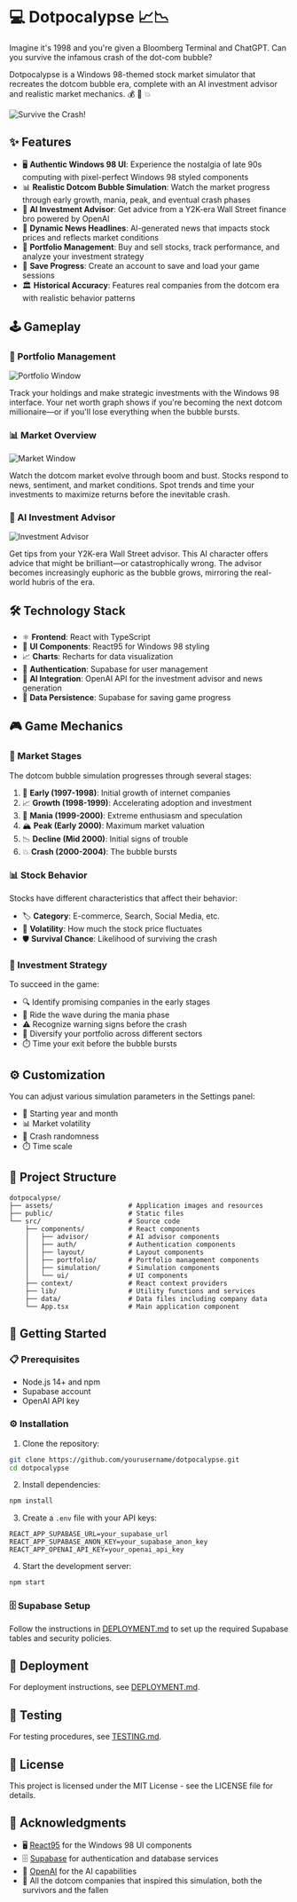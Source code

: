 # 💻 Dotpocalypse 📈📉

Imagine it's 1998 and you're given a Bloomberg Terminal and ChatGPT. Can you survive the infamous crash of the dot-com bubble?

Dotpocalypse is a Windows 98-themed stock market simulator that recreates the dotcom bubble era, complete with an AI investment advisor and realistic market mechanics. 💰 🚀 💥

![Survive the Crash!](./assets/main-window.png)

## ✨ Features

- 🖥️ **Authentic Windows 98 UI**: Experience the nostalgia of late 90s computing with pixel-perfect Windows 98 styled components
- 📊 **Realistic Dotcom Bubble Simulation**: Watch the market progress through early growth, mania, peak, and eventual crash phases
- 🤖 **AI Investment Advisor**: Get advice from a Y2K-era Wall Street finance bro powered by OpenAI
- 📰 **Dynamic News Headlines**: AI-generated news that impacts stock prices and reflects market conditions
- 💼 **Portfolio Management**: Buy and sell stocks, track performance, and analyze your investment strategy
- 💾 **Save Progress**: Create an account to save and load your game sessions
- 🏛️ **Historical Accuracy**: Features real companies from the dotcom era with realistic behavior patterns

## 🕹️ Gameplay

### 💼 Portfolio Management
![Portfolio Window](./assets/portfolio-window.png)

Track your holdings and make strategic investments with the Windows 98 interface. Your net worth graph shows if you're becoming the next dotcom millionaire—or if you'll lose everything when the bubble bursts.

### 📊 Market Overview
![Market Window](./assets/market-window.png)

Watch the dotcom market evolve through boom and bust. Stocks respond to news, sentiment, and market conditions. Spot trends and time your investments to maximize returns before the inevitable crash.

### 🤖 AI Investment Advisor
![Investment Advisor](./assets/advisor.png)

Get tips from your Y2K-era Wall Street advisor. This AI character offers advice that might be brilliant—or catastrophically wrong. The advisor becomes increasingly euphoric as the bubble grows, mirroring the real-world hubris of the era.

## 🛠️ Technology Stack

- ⚛️ **Frontend**: React with TypeScript
- 🎨 **UI Components**: React95 for Windows 98 styling
- 📈 **Charts**: Recharts for data visualization
- 🔐 **Authentication**: Supabase for user management
- 🧠 **AI Integration**: OpenAI API for the investment advisor and news generation
- 💽 **Data Persistence**: Supabase for saving game progress

## 🎮 Game Mechanics

### 📅 Market Stages

The dotcom bubble simulation progresses through several stages:

1. 🌱 **Early (1997-1998)**: Initial growth of internet companies
2. 📈 **Growth (1998-1999)**: Accelerating adoption and investment
3. 🚀 **Mania (1999-2000)**: Extreme enthusiasm and speculation
4. 🏔️ **Peak (Early 2000)**: Maximum market valuation
5. 📉 **Decline (Mid 2000)**: Initial signs of trouble
6. 💥 **Crash (2000-2004)**: The bubble bursts

### 📊 Stock Behavior

Stocks have different characteristics that affect their behavior:

- 🏷️ **Category**: E-commerce, Search, Social Media, etc.
- 🎢 **Volatility**: How much the stock price fluctuates
- 🛡️ **Survival Chance**: Likelihood of surviving the crash

### 📝 Investment Strategy

To succeed in the game:

- 🔍 Identify promising companies in the early stages
- 🌊 Ride the wave during the mania phase
- ⚠️ Recognize warning signs before the crash
- 🧩 Diversify your portfolio across different sectors
- ⏱️ Time your exit before the bubble bursts

## ⚙️ Customization

You can adjust various simulation parameters in the Settings panel:

- 📅 Starting year and month
- 📊 Market volatility
- 🎲 Crash randomness
- ⏱️ Time scale

## 📁 Project Structure

```
dotpocalypse/
├── assets/                   # Application images and resources
├── public/                   # Static files
└── src/                      # Source code
    ├── components/           # React components
    │   ├── advisor/          # AI advisor components
    │   ├── auth/             # Authentication components
    │   ├── layout/           # Layout components
    │   ├── portfolio/        # Portfolio management components
    │   ├── simulation/       # Simulation components
    │   └── ui/               # UI components
    ├── context/              # React context providers
    ├── lib/                  # Utility functions and services
    ├── data/                 # Data files including company data
    └── App.tsx               # Main application component
```

## 🚀 Getting Started

### 📋 Prerequisites

- Node.js 14+ and npm
- Supabase account
- OpenAI API key

### ⚙️ Installation

1. Clone the repository:
```bash
git clone https://github.com/yourusername/dotpocalypse.git
cd dotpocalypse
```

2. Install dependencies:
```bash
npm install
```

3. Create a `.env` file with your API keys:
```
REACT_APP_SUPABASE_URL=your_supabase_url
REACT_APP_SUPABASE_ANON_KEY=your_supabase_anon_key
REACT_APP_OPENAI_API_KEY=your_openai_api_key
```

4. Start the development server:
```bash
npm start
```

### 🗄️ Supabase Setup

Follow the instructions in [DEPLOYMENT.md](DEPLOYMENT.md) to set up the required Supabase tables and security policies.

## 🚀 Deployment

For deployment instructions, see [DEPLOYMENT.md](DEPLOYMENT.md).

## 🧪 Testing

For testing procedures, see [TESTING.md](TESTING.md).

## 📜 License

This project is licensed under the MIT License - see the LICENSE file for details.

## 🙏 Acknowledgments

- 🖥️ [React95](https://github.com/arturbien/React95) for the Windows 98 UI components
- 🗄️ [Supabase](https://supabase.io/) for authentication and database services
- 🤖 [OpenAI](https://openai.com/) for the AI capabilities
- 💼 All the dotcom companies that inspired this simulation, both the survivors and the fallen

